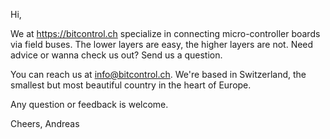 Hi, 

We at https://bitcontrol.ch specialize in connecting micro-controller boards via field buses. The lower layers are easy, the higher layers are not. Need advice or wanna check us out? Send us a question.

You can reach us at info@bitcontrol.ch. We're based in Switzerland, the smallest but most beautiful country in the heart of Europe.

Any question or feedback is welcome.

Cheers,
Andreas
